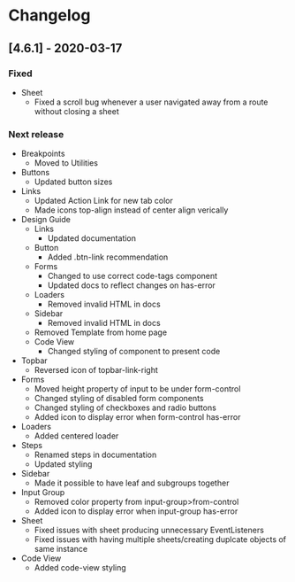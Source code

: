 # Changelog

## [4.6.1] - 2020-03-17

### Fixed

- Sheet
  - Fixed a scroll bug whenever a user navigated away from a route without closing a sheet

### Next release
- Breakpoints
  - Moved to Utilities
- Buttons
  - Updated button sizes
- Links
  - Updated Action Link for new tab color
  - Made icons top-align instead of center align verically
- Design Guide
  - Links
    - Updated documentation
  - Button
    - Added .btn-link recommendation
  - Forms
    - Changed to use correct code-tags component
    - Updated docs to reflect changes on has-error
  - Loaders
    - Removed invalid HTML in docs
  - Sidebar
    - Removed invalid HTML in docs
  - Removed Template from home page
  - Code View
    - Changed styling of component to present code
- Topbar
  - Reversed icon of topbar-link-right
- Forms
  - Moved height property of input to be under form-control
  - Changed styling of disabled form components
  - Changed styling of checkboxes and radio buttons
  - Added icon to display error when form-control has-error
- Loaders
  - Added centered loader
- Steps
  - Renamed steps in documentation
  - Updated styling
- Sidebar
  - Made it possible to have leaf and subgroups together
- Input Group
  - Removed color property from input-group>from-control
  - Added icon to display error when input-group has-error
- Sheet
  - Fixed issues with sheet producing unnecessary EventListeners
  - Fixed issues with having multiple sheets/creating duplcate objects of same instance
- Code View
  - Added code-view styling
